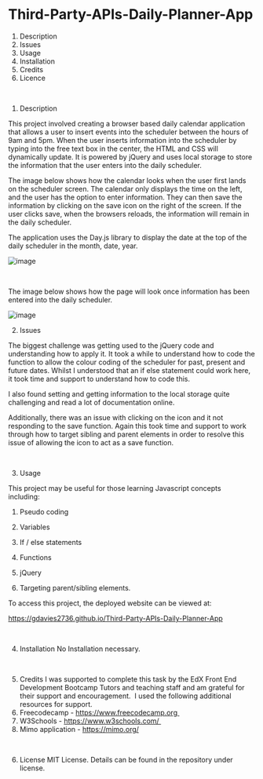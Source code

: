 # Third-Party-APIs-Daily-Planner-App

1. Description 
2. Issues 
3. Usage 
4. Installation 
5. Credits 
6. Licence

<br>

1. Description


This project involved creating a browser based daily calendar application that allows a user to insert events into the scheduler between the hours of 9am and 5pm. When the user inserts information into the scheduler by typing into the free text box in the center, the HTML and CSS will dynamically update. It is powered by jQuery and uses local storage to store the information that the user enters into the daily scheduler. 

The image below shows how the calendar looks when the user first lands on the scheduler screen. The calendar only displays the time on the left, and the user has the option to enter information. They can then save the information by clicking on the save icon on the right of the screen. If the user clicks save, when the browsers reloads, the information will remain in the daily scheduler. 

The application uses the Day.js library to display the date at the top of the daily scheduler in the month, date, year.

![image](https://github.com/gdavies2736/Third-Party-APIs-Daily-Planner-App/assets/89836987/1d92eaae-1de5-4c26-9a71-027488260bcb)



<br>

The image below shows how the page will look once information has been entered into the daily scheduler. 

![image](https://github.com/gdavies2736/Third-Party-APIs-Daily-Planner-App/assets/89836987/5cb62a0d-3b32-4b6a-a205-e07d66c87ea3)


2. Issues

The biggest challenge was getting used to the jQuery code and understanding how to apply it. 
It took a while to understand how to code the function to allow the colour coding of the scheduler for past, present and future dates. Whilst I understood that an if else statement could work here, it took time and support to understand how to code this. 

I also found setting and getting information to the local storage quite challenging and read a lot of documentation online. 

Additionally, there was an issue with clicking on the icon and it not responding to the save function. Again this took time and support to work through how to target sibling and parent elements in order to resolve this issue of allowing the icon to act as a save function. 


<br>


3. Usage

This project may be useful for those learning Javascript concepts including: 
1. Pseudo coding 
2. Variables 
3. If / else statements 
4. Functions 
5. jQuery

6. Targeting parent/sibling elements.


To access this project, the deployed website can be viewed at:

https://gdavies2736.github.io/Third-Party-APIs-Daily-Planner-App

<br>

4. Installation
No Installation necessary.

<br>

5. Credits
I was supported to complete this task by the EdX Front End Development Bootcamp Tutors and teaching staff and am grateful for their support and encouragement. 
I used the following additional resources for support. 
1. Freecodecamp - https://www.freecodecamp.org 
2. W3Schools - https://www.w3schools.com/ 
3. Mimo application - https://mimo.org/

<br>

6. License
MIT License. Details can be found in the repository under license.

